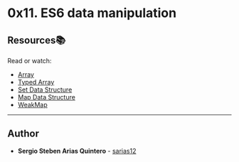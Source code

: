 # 0x11. ES6 data manipulation

## Resources:books:
Read or watch:
* [Array](https://intranet.hbtn.io/rltoken/DIsNNOXZExl3N3eb_ucyXQ)
* [Typed Array](https://intranet.hbtn.io/rltoken/EXbyPrXEhGoD1kPbiEPC9g)
* [Set Data Structure](https://intranet.hbtn.io/rltoken/dYX70DxM_ibZ0SlDbbscOQ)
* [Map Data Structure](https://intranet.hbtn.io/rltoken/weXVkufXRyUwQvQazDkzLg)
* [WeakMap](https://intranet.hbtn.io/rltoken/X1ba6W8dGSnUKOTN4CzPVA)

---


## Author
* **Sergio Steben Arias Quintero** - [sarias12](https://github.com/sarias12)
